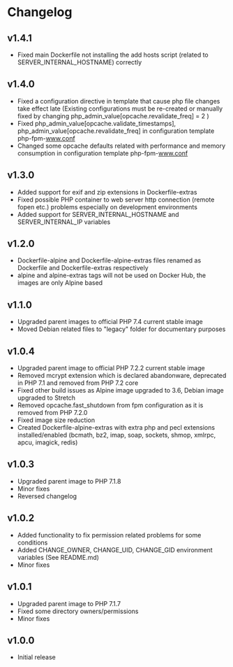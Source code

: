 # Changelog

## v1.4.1

- Fixed main Dockerfile not installing the add hosts script (related to SERVER_INTERNAL_HOSTNAME) correctly

## v1.4.0

- Fixed a configuration directive in template that cause php file changes take effect late (Existing configurations must be re-created or manually fixed by changing php_admin_value[opcache.revalidate_freq] = 2 )
- Fixed php_admin_value[opcache.validate_timestamps], php_admin_value[opcache.revalidate_freq] in configuration template php-fpm-www.conf
- Changed some opcache defaults related with performance and memory consumption in configuration template php-fpm-www.conf

## v1.3.0

- Added support for exif and zip extensions in Dockerfile-extras
- Fixed possible PHP container to web server http connection (remote fopen etc.) problems especially on development environments
- Added support for SERVER_INTERNAL_HOSTNAME and SERVER_INTERNAL_IP variables

## v1.2.0

- Dockerfile-alpine and Dockerfile-alpine-extras files renamed as Dockerfile and Dockerfile-extras respectively
- alpine and alpine-extras tags will not be used on Docker Hub, the images are only Alpine based

## v1.1.0
- Upgraded parent images to official PHP 7.4 current stable image
- Moved Debian related files to "legacy" folder for documentary purposes

## v1.0.4
- Upgraded parent image to official PHP 7.2.2 current stable image
- Removed mcrypt extension which is declared abandonware, deprecated in PHP 7.1 and removed from PHP 7.2 core
- Fixed other build issues as Alpine image upgraded to 3.6, Debian image upgraded to Stretch
- Removed opcache.fast_shutdown from fpm configuration as it is removed from PHP 7.2.0
- Fixed image size reduction
- Created Dockerfile-alpine-extras with extra php and pecl extensions installed/enabled (bcmath, bz2, imap, soap, sockets, shmop, xmlrpc, apcu, imagick, redis)

## v1.0.3
- Upgraded parent image to PHP 7.1.8
- Minor fixes
- Reversed changelog

## v1.0.2

- Added functionality to fix permission related problems for some conditions
- Added CHANGE_OWNER, CHANGE_UID, CHANGE_GID environment variables (See README.md)
- Minor fixes

## v1.0.1

- Upgraded parent image to PHP 7.1.7
- Fixed some directory owners/permissions
- Minor fixes

## v1.0.0

- Initial release
